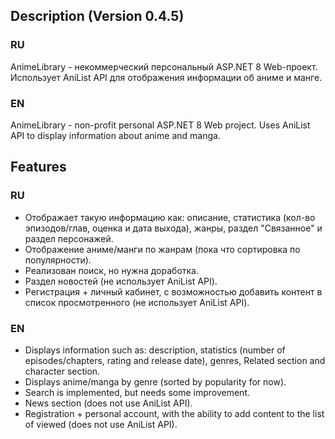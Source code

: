 ## Description (Version 0.4.5)
### RU
AnimeLibrary - некоммерческий персональный ASP.NET 8 Web-проект. Использует AniList API для отображения информации об аниме и манге. 
### EN
AnimeLibrary - non-profit personal ASP.NET 8 Web project. Uses AniList API to display information about anime and manga.
## Features
### RU
- Отображает такую информацию как: описание, статистика (кол-во эпизодов/глав, оценка и дата выхода), жанры, раздел "Связанное" и раздел персонажей. 
- Отображение аниме/манги по жанрам (пока что сортировка по популярности).
- Реализован поиск, но нужна доработка.
- Раздел новостей (не использует AniList API).
- Регистрация + личный кабинет, с возможностью добавить контент в список просмотренного (не использует AniList API).

### EN
- Displays information such as: description, statistics (number of episodes/chapters, rating and release date), genres, Related section and character section.
- Displays anime/manga by genre (sorted by popularity for now).
- Search is implemented, but needs some improvement.
- News section (does not use AniList API).
- Registration + personal account, with the ability to add content to the list of viewed (does not use AniList API).
